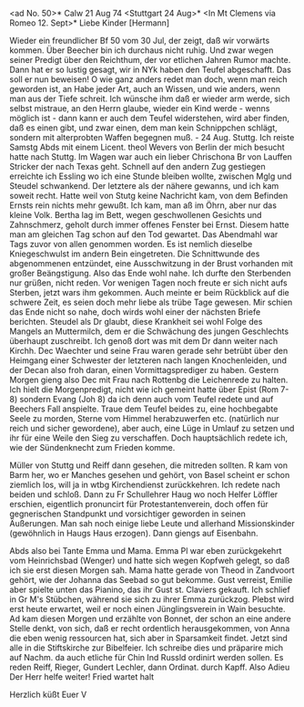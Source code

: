 <ad No. 50>* Calw 21 Aug 74
 <Stuttgart 24 Aug>*
 <In Mt Clemens via Romeo 12. Sept>*
Liebe Kinder [Hermann]

Wieder ein freundlicher Bf 50 vom 30 Jul, der zeigt, daß wir vorwärts kommen. Über Beecher bin ich durchaus nicht ruhig. Und zwar wegen seiner Predigt über den Reichthum, der vor etlichen Jahren Rumor machte. Dann hat er so lustig gesagt, wir in NYk haben den Teufel abgeschafft. Das soll er nun beweisen! O wie ganz anders redet man doch, wenn man reich geworden ist, an Habe jeder Art, auch an Wissen, und wie anders, wenn man aus der Tiefe schreit. Ich wünsche ihm daß er wieder arm werde, sich selbst mistraue, an den Herrn glaube, wieder ein Kind werde - wenns möglich ist - dann kann er auch dem Teufel widerstehen, wird aber finden, daß es einen gibt, und zwar einen, dem man kein Schnippchen schlägt, sondern mit alterprobten Waffen begegnen muß. - 24 Aug. Stuttg. Ich reiste Samstg Abds mit einem Licent. theol Wevers von Berlin der mich besucht hatte nach Stuttg. Im Wagen war auch ein lieber Chrischona Br von Lauffen Stricker der nach Texas geht. Schnell auf den andern Zug gestiegen erreichte ich Essling wo ich eine Stunde bleiben wollte, zwischen Mglg und Steudel schwankend. Der letztere als der nähere gewanns, und ich kam soweit recht. Hatte weil von Stutg keine Nachricht kam, von dem Befinden Ernsts rein nichts mehr gewußt. Ich kam, man aß im Öhrn, aber nur das kleine Volk. Bertha lag im Bett, wegen geschwollenen Gesichts und Zahnschmerz, geholt durch immer offenes Fenster bei Ernst. Diesem hatte man am gleichen Tag schon auf den Tod gewartet. Das Abendmahl war Tags zuvor von allen genommen worden. Es ist nemlich dieselbe Kniegeschwulst im andern Bein eingetreten. Die Schnittwunde des abgenommenen entzündet, eine Ausschwitzung in der Brust vorhanden mit großer Beängstigung. Also das Ende wohl nahe. Ich durfte den Sterbenden nur grüßen, nicht reden. Vor wenigen Tagen noch freute er sich nicht aufs Sterben, jetzt wars ihm gekommen. Auch meinte er beim Rückblick auf die schwere Zeit, es seien doch mehr liebe als trübe Tage gewesen. Mir schien das Ende nicht so nahe, doch wirds wohl einer der nächsten Briefe berichten. Steudel als Dr glaubt, diese Krankheit sei wohl Folge des Mangels an Muttermilch, dem er die Schwächung des jungen Geschlechts überhaupt zuschreibt. Ich genoß dort was mit dem Dr dann weiter nach Kirchh. Dec Waechter und seine Frau waren gerade sehr betrübt über den Heimgang einer Schwester der letzteren nach langen Knochenleiden, und der Decan also froh daran, einen Vormittagsprediger zu haben. Gestern Morgen gieng also Dec mit Frau nach Rottenbg die Leichenrede zu halten. Ich hielt die Morgenpredigt, nicht wie ich gemeint hatte über Epist (Rom 7-8) sondern Evang (Joh 8) da ich denn auch vom Teufel redete und auf Beechers Fall anspielte. Traue dem Teufel beides zu, eine hochbegabte Seele zu morden, Sterne vom Himmel herabzuwerfen etc. (natürlich nur reich und sicher gewordene), aber auch, eine Lüge in Umlauf zu setzen und ihr für eine Weile den Sieg zu verschaffen. Doch hauptsächlich redete ich, wie der Sündenknecht zum Frieden komme.

Müller von Stuttg und Reiff dann gesehen, die mitreden sollten. R kam von Barm her, wo er Manches gesehen und gehört, von Basel scheint er schon ziemlich los, will ja in wtbg Kirchendienst zurückkehren. Ich redete nach beiden und schloß. Dann zu Fr Schullehrer Haug wo noch Helfer Löffler erschien, eigentlich pronuncirt für Protestantenverein, doch offen für gegnerischen Standpunkt und vorsichtiger geworden in seinen Äußerungen. Man sah noch einige liebe Leute und allerhand Missionskinder (gewöhnlich in Haugs Haus erzogen). Dann giengs auf Eisenbahn.

Abds also bei Tante Emma und Mama. Emma Pl war eben zurückgekehrt vom Heinrichsbad (Wenger) und hatte sich wegen Kopfweh gelegt, so daß ich sie erst diesen Morgen sah. Mama hatte gerade von Theod in Zandvoort gehört, wie der Johanna das Seebad so gut bekomme. Gust verreist, Emilie aber spielte unten das Pianino, das ihr Gust st. Claviers gekauft. Ich schlief in Gr M's Stübchen, während sie sich zu ihrer Emma zurückzog. Plebst wird erst heute erwartet, weil er noch einen Jünglingsverein in Wain besuchte. Ad kam diesen Morgen und erzählte von Bonnet, der schon an eine andere Stelle denkt, von sich, daß er recht ordentlich herausgekommen, von Anna die eben wenig ressourcen hat, sich aber in Sparsamkeit findet. Jetzt sind alle in die Stiftskirche zur Bibelfeier. Ich schreibe dies und präparire mich auf Nachm. da auch etliche für Chin Ind Russld ordinirt werden sollen. Es reden Reiff, Rieger, Gundert Lechler, dann Ordinat. durch Kapff. Also Adieu Der Herr helfe weiter! Fried wartet halt

 Herzlich küßt
 Euer V
